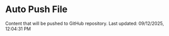 # Auto Push File

Content that will be pushed to GitHub repository.
Last updated: 09/12/2025, 12:04:31 PM